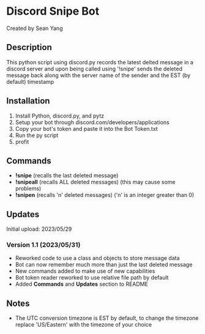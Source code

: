 # Discord Snipe Bot
Created by Sean Yang

## Description
This python script using discord.py records the latest delted message in a discord server and upon being called using '!snipe' sends the deleted message back along with the server name of the sender and the EST (by default) timestamp

## Installation
1. Install Python, discord.py, and pytz
2. Setup your bot through discord.com/developers/applications
3. Copy your bot's token and paste it into the Bot Token.txt
4. Run the py script
5. profit

## Commands
- **!snipe** (recalls the last deleted message)
- **!snipeall** (recalls ALL deleted messages) (this may cause some problems)
- **!snipen** (recalls 'n' deleted messages) ('n' is an integer greater than 0)

## Updates
Initial upload: 2023/05/29
### Version 1.1 (2023/05/31)
- Reworked code to use a class and objects to store message data
- Bot can now remember much more than just the last deleted message
- New commands added to make use of new capabilities
- Bot token reader reworked to use relative file path by default
- Added **Commands** and **Updates** section to README

## Notes
- The UTC conversion timezone is EST by default, to change the timezone replace 'US/Eastern' with the timezone of your choice
